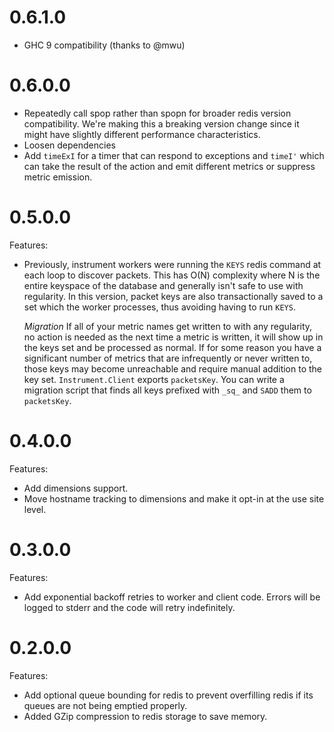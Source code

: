 # 0.6.1.0
  - GHC 9 compatibility (thanks to @mwu)

# 0.6.0.0
  - Repeatedly call spop rather than spopn for broader redis version
    compatibility. We're making this a breaking version change since
    it might have slightly different performance characteristics.
  - Loosen dependencies
  - Add `timeExI` for a timer that can respond to exceptions and
    `timeI'` which can take the result of the action and emit
    different metrics or suppress metric emission.

# 0.5.0.0
Features:
  - Previously, instrument workers were running the `KEYS` redis
    command at each loop to discover packets. This has O(N) complexity
    where N is the entire keyspace of the database and generally isn't
    safe to use with regularity. In this version, packet keys are also
    transactionally saved to a set which the worker processes, thus
    avoiding having to run `KEYS`.

    *Migration*
    If all of your metric names get written to with any regularity, no
    action is needed as the next time a metric is written, it will
    show up in the keys set and be processed as normal. If for some
    reason you have a significant number of metrics that are
    infrequently or never written to, those keys may become
    unreachable and require manual addition to the key
    set. `Instrument.Client` exports `packetsKey`. You can write a
    migration script that finds all keys prefixed with `_sq_` and
    `SADD` them to `packetsKey`.

# 0.4.0.0

Features:
  - Add dimensions support.
  - Move hostname tracking to dimensions and make it opt-in at the use
    site level.

# 0.3.0.0

Features:
  - Add exponential backoff retries to worker and client code. Errors
    will be logged to stderr and the code will retry indefinitely.

# 0.2.0.0

Features:
  - Add optional queue bounding for redis to prevent overfilling redis
    if its queues are not being emptied properly.
  - Added GZip compression to redis storage to save memory.
